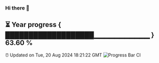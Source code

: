 ### Hi there 👋
⏳ Year progress { ███████████████████▁▁▁▁▁▁▁▁▁▁▁ } 63.60 %
---
⏰ Updated on Tue, 20 Aug 2024 18:21:22 GMT
![Progress Bar CI](https://github.com/liununu/liununu/workflows/Progress%20Bar%20CI/badge.svg)
